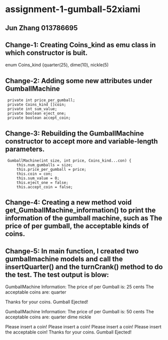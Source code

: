 # assignment-1-gumball-52xiami

## Jun Zhang 013786695

## Change-1: Creating Coins_kind as emu class in which constructor is buit.
   enum Coins_kind {quarter(25), dime(10), nickle(5)
   
## Change-2: Adding some new attributes under GumballMachine
     private int price_per_gumball;
     private Coins_kind []coin;
     private int sum_value;
     private boolean eject_one;
     private boolean accept_coin;
     
## Change-3: Rebuilding the GumballMachine constructor to accept more and variable-length parameters.
     GumballMachine(int size, int price, Coins_kind...con) {
         this.num_gumballs = size;
         this.price_per_gumball = price;
         this.coin = con;
         this.sum_value = 0;
         this.eject_one = false;
         this.accept_coin = false;
## Change-4: Creating a new method void get_GumballMachine_information() to print the information of the gumball machine, such as The price of per gumball, the acceptable kinds of coins.

## Change-5: In main function, I created two gumballmachine models and call the insertQuarter() and the turnCrank() method to do the test. The test output is blow:
GumballMachine Information:
The price of per Gumball is: 25 cents
The acceptable coins are: quarter 

Thanks for your coins.  Gumball Ejected!

GumballMachine Information:
The price of per Gumball is: 50 cents
The acceptable coins are: quarter dime nickle 

Please insert a coin!
Please insert a coin!
Please insert a coin!
Please insert the acceptable coin!
Thanks for your coins.  Gumball Ejected!

